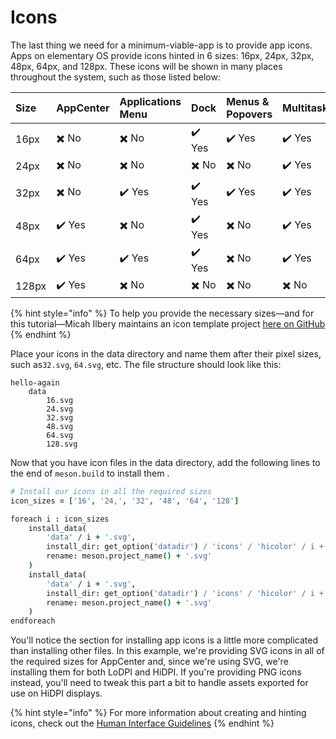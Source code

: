 # Icons

The last thing we need for a minimum-viable-app is to provide app icons. Apps on elementary OS provide icons hinted in 6 sizes: 16px, 24px, 32px, 48px, 64px, and 128px. These icons will be shown in many places throughout the system, such as those listed below:

| Size  | AppCenter | Applications Menu | Dock    | Menus & Popovers  | Multitasking | Notifications |
| :-----| :---------| :---------------- | :------ | :---------------- | :----------- | :------------ |
| 16px  | ✖️ No     | ✖️ No             | ✔️ Yes  | ✔️ Yes            | ✔️ Yes       | ✖️ No         |
| 24px  | ✖️ No     | ✖️ No             | ✖️ No   | ✖️ No             | ✔️ Yes       | ✔️ Yes        |
| 32px  | ✖️ No     | ✔️ Yes            | ✔️ Yes  | ✔️ Yes            | ✔️ Yes       | ✖️ No         |
| 48px  | ✔️ Yes    | ✖️ No             | ✔️ Yes  | ✖️ No             | ✔️ Yes       | ✔️ Yes        |
| 64px  | ✔️ Yes    | ✔️ Yes            | ✔️ Yes  | ✖️ No             | ✔️ Yes       | ✖️ No         |
| 128px | ✔️ Yes    | ✖️ No             | ✖️ No   | ✖️ No             | ✖️ No        | ✖️ No         |


{% hint style="info" %}
To help you provide the necessary sizes—and for this tutorial—Micah Ilbery maintains an icon template project [here on GitHub](https://github.com/micahilbery/elementary-icon-templates)
{% endhint %}

Place your icons in the data directory and name them after their pixel sizes, such as`32.svg`, `64.svg`, etc. The file structure should look like this:

```
hello-again
    data
        16.svg
        24.svg
        32.svg
        48.svg
        64.svg
        128.svg
```

Now that you have icon files in the data directory, add the following lines to the end of `meson.build` to install them .

```coffeescript
# Install our icons in all the required sizes
icon_sizes = ['16', '24,', '32', '48', '64', '128']

foreach i : icon_sizes
    install_data(
        'data' / i + '.svg',
        install_dir: get_option('datadir') / 'icons' / 'hicolor' / i + 'x' + i / 'apps',
        rename: meson.project_name() + '.svg'
    )
    install_data(
        'data' / i + '.svg',
        install_dir: get_option('datadir') / 'icons' / 'hicolor' / i + 'x' + i + '@2' / 'apps',
        rename: meson.project_name() + '.svg'
    )
endforeach
```

You'll notice the section for installing app icons is a little more complicated than installing other files. In this example, we're providing SVG icons in all of the required sizes for AppCenter and, since we're using SVG, we're installing them for both LoDPI and HiDPI. If you're providing PNG icons instead, you'll need to tweak this part a bit to handle assets exported for use on HiDPI displays.

{% hint style="info" %}
For more information about creating and hinting icons, check out the [Human Interface Guidelines](https://docs.elementary.io/hig/reference/iconography#size)
{% endhint %}
